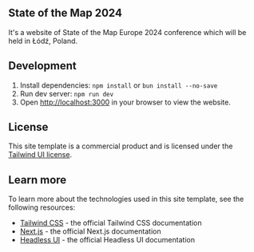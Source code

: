 ## State of the Map 2024
It's a website of State of the Map Europe 2024 conference which will be held in Łódź, Poland.

## Development
1. Install dependencies: `npm install` or `bun install --no-save`
2. Run dev server: `npm run dev`
3. Open [http://localhost:3000](http://localhost:3000) in your browser to view the website.

## License

This site template is a commercial product and is licensed under the [Tailwind UI license](https://tailwindui.com/license).

## Learn more

To learn more about the technologies used in this site template, see the following resources:

- [Tailwind CSS](https://tailwindcss.com/docs) - the official Tailwind CSS documentation
- [Next.js](https://nextjs.org/docs) - the official Next.js documentation
- [Headless UI](https://headlessui.dev) - the official Headless UI documentation
